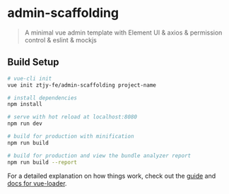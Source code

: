# admin-scaffolding

> A minimal vue admin template with Element UI & axios & permission control & eslint & mockjs

## Build Setup

``` bash
# vue-cli init
vue init ztjy-fe/admin-scaffolding project-name

# install dependencies
npm install

# serve with hot reload at localhost:8080
npm run dev

# build for production with minification
npm run build

# build for production and view the bundle analyzer report
npm run build --report
```

For a detailed explanation on how things work, check out the [guide](http://vuejs-templates.github.io/webpack/) and [docs for vue-loader](http://vuejs.github.io/vue-loader).
